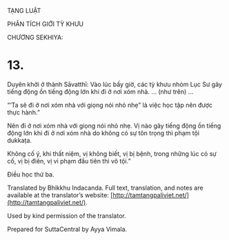  

TẠNG LUẬT

PHÂN TÍCH GIỚI TỲ KHƯU

CHƯƠNG SEKHIYA:

# 13.

Duyên khởi ở thành Sāvatthī: Vào lúc bấy giờ, các tỳ khưu nhóm Lục Sư gây tiếng động ồn tiếng động lớn khi đi ở nơi xóm nhà. … (như trên) …

“‘Ta sẽ đi ở nơi xóm nhà với giọng nói nhỏ nhẹ” là việc học tập nên được thực hành.”

Nên đi ở nơi xóm nhà với giọng nói nhỏ nhẹ. Vị nào gây tiếng động ồn tiếng động lớn khi đi ở nơi xóm nhà do không có sự tôn trọng thì phạm tội dukkaṭa.

Không cố ý, khi thất niệm, vị không biết, vị bị bệnh, trong những lúc có sự cố, vị bị điên, vị vi phạm đầu tiên thì vô tội.”

Điều học thứ ba.

Translated by Bhikkhu Indacanda. Full text, translation, and notes are available at the translator’s website: [http://tamtangpaliviet.net/](http://tamtangpaliviet.net/).

Used by kind permission of the translator.

Prepared for SuttaCentral by Ayya Vimala.